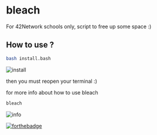 # bleach
For 42Network schools only, script to free up some space :)

## How to use ?
```bash
bash install.bash
```
![install](https://raw.githubusercontent.com/Ra-Wo/bleach_42/master/screenshots/install.png)

then you must reopen your terminal :)

for more info about how to use bleach
```bash
bleach
```
![info](https://raw.githubusercontent.com/Ra-Wo/bleach_42/master/screenshots/info.png)

[![forthebadge](https://forthebadge.com/images/badges/made-with-sh.svg)](https://forthebadge.com)
